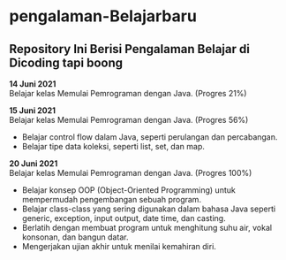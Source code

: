 # pengalaman-Belajarbaru

Repository Ini Berisi Pengalaman Belajar di Dicoding tapi boong
--

**14 Juni 2021**  
Belajar kelas Memulai Pemrograman dengan Java. (Progres 21%)

**15 Juni 2021**  
Belajar kelas Memulai Pemrograman dengan Java. (Progres 56%)
  * Belajar control flow dalam Java, seperti perulangan dan percabangan.
  * Belajar tipe data koleksi, seperti list, set, dan map.

**20 Juni 2021**  
Belajar kelas Memulai Pemrograman dengan Java. (Progres 100%)
  * Belajar konsep OOP (Object-Oriented Programming) untuk mempermudah pengembangan sebuah program.
  * Belajar class-class yang sering digunakan dalam bahasa Java seperti generic, exception, input output, date time, dan casting. 
  * Berlatih dengan membuat program untuk menghitung suhu air, vokal konsonan, dan bangun datar. 
  * Mengerjakan ujian akhir untuk menilai kemahiran diri.
